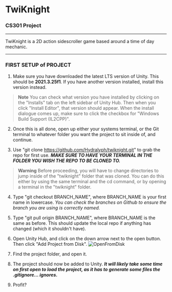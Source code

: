 # TwiKnight
### CS301 Project
<hr>
TwiKnight is a 2D action sidescroller game based around a time of day mechanic.

<hr>

### FIRST SETUP of PROJECT

1. Make sure you have downloaded the latest LTS version of Unity. This should be **2021.3.25f1**. If you have another version installed, install this version instead.
  
  > **Note**
> You can check what version you have installed by clicking on the "Installs" tab on the left sidebar of Unity Hub. Then when you click "Install Editor", that version should appear.
          When the install dialogue comes up, make sure to click the checkbox for "Windows Build Support (IL2CPP)".

2. Once this is all done, open up either your systems terminal, or the Git terminal to whatever folder you want the project to sit inside of, and continue.

3. Use "git clone https://github.com/Hydralyph/twiknight.git" to grab the repo for first use. ***MAKE SURE TO HAVE YOUR TERMINAL IN THE FOLDER YOU WISH THE REPO TO BE CLONED TO.***

> **Warning**
> Before proceeding, you will have to change directories to jump inside of the "twiknight" folder that was cloned. You can do this either by using the same terminal and the cd command, or by opening a terminal in the "twiknight" folder.

4. Type "git checkout BRANCH_NAME", where BRANCH_NAME is your first name in lowercase. *You can check the branches on Github to ensure the branch you are using is correctly named.*

5. Type "git pull origin BRANCH_NAME", where BRANCH_NAME is the same as before. This should update the local repo if anything has changed (which it shouldn't have).

6. Open Unity Hub, and click on the down arrow next to the open button. Then click "Add Project from Disk".
![OpenFromDisk](https://github.com/Hydralyph/twiknight/assets/13327355/612905bf-ebd8-452f-8277-633ddfb13a1f)

5. Find the project folder, and open it.

6. The project should now be added to Unity. ***It will likely take some time on first open to load the project, as it has to generate some files the .gitignore... ignores.***

7. Profit?
